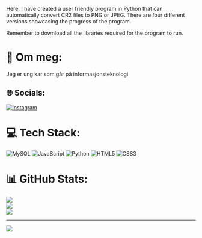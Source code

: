 Here, I have created a user friendly program in Python that can automatically convert CR2 files to PNG or JPEG. There are four different versions showcasing the progress of the program.

Remember to download all the libraries required for the program to run.

# 💫 Om meg:
Jeg er ung kar som går på informasjonsteknologi 


## 🌐 Socials:
[![Instagram](https://img.shields.io/badge/Instagram-%23E4405F.svg?logo=Instagram&logoColor=white)](https://instagram.com/henrikstorberg) 

# 💻 Tech Stack:
![MySQL](https://img.shields.io/badge/mysql-4479A1.svg?style=for-the-badge&logo=mysql&logoColor=white) ![JavaScript](https://img.shields.io/badge/javascript-%23323330.svg?style=for-the-badge&logo=javascript&logoColor=%23F7DF1E) ![Python](https://img.shields.io/badge/python-3670A0?style=for-the-badge&logo=python&logoColor=ffdd54) ![HTML5](https://img.shields.io/badge/html5-%23E34F26.svg?style=for-the-badge&logo=html5&logoColor=white) ![CSS3](https://img.shields.io/badge/css3-%231572B6.svg?style=for-the-badge&logo=css3&logoColor=white)
# 📊 GitHub Stats:
![](https://github-readme-stats.vercel.app/api?username=on200w&theme=dark&hide_border=false&include_all_commits=false&count_private=false)<br/>
![](https://github-readme-streak-stats.herokuapp.com/?user=on200w&theme=dark&hide_border=false)<br/>
![](https://github-readme-stats.vercel.app/api/top-langs/?username=on200w&theme=dark&hide_border=false&include_all_commits=false&count_private=false&layout=compact)

---
[![](https://visitcount.itsvg.in/api?id=on200w&icon=0&color=0)](https://visitcount.itsvg.in)

<!-- Proudly created with GPRM ( https://gprm.itsvg.in ) -->
